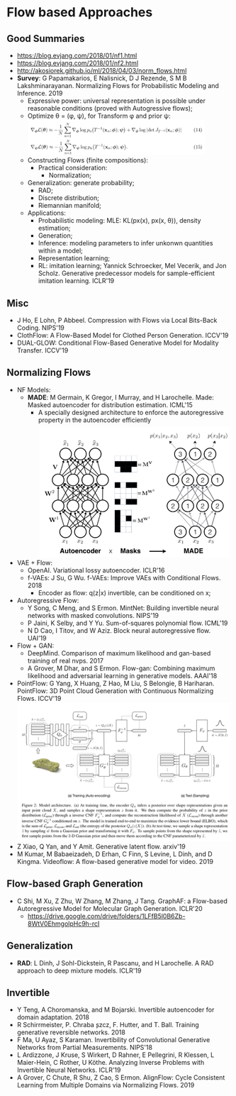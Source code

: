 # Flow based Approaches

## Good Summaries
- https://blog.evjang.com/2018/01/nf1.html
- https://blog.evjang.com/2018/01/nf2.html
- http://akosiorek.github.io/ml/2018/04/03/norm_flows.html
- **Survey**: G Papamakarios, E Nalisnick, D J Rezende, S M B Lakshminarayanan. Normalizing Flows for Probabilistic Modeling and Inference. 2019
	- Expressive power: universal representation is possible under reasonable conditions (proved with Autogressive flows);
	- Optimize θ = (φ, ψ), for Transform φ and prior ψ:\
		<img src = '/Generative/images/flow/survey1.png' width = '400'>
	- Constructing Flows (finite compositions):
		- Practical consideration:
			- Normalization;
	- Generalization: generate probability;
		- RAD;
		- Discrete distribution;
		- Riemannian manifold;
	- Applications:
		- Probabilistic modeling: MLE: KL(px(x), px(x, θ)), density estimation;
		- Generation;
		- Inference: modeling parameters to infer unkonwn quantities within a model;
		- Representation learning;
		- RL: imitation learning; Yannick Schroecker, Mel Vecerik, and Jon Scholz. Generative predecessor models for sample-efficient imitation learning. ICLR'19

## Misc
- J Ho, E Lohn, P Abbeel. Compression with Flows via Local Bits-Back Coding. NIPS'19
- ClothFlow: A Flow-Based Model for Clothed Person Generation. ICCV'19
- DUAL-GLOW: Conditional Flow-Based Generative Model for Modality Transfer. ICCV'19

## Normalizing Flows
- NF Models:
	- **MADE**: M Germain, K Gregor, I Murray, and H Larochelle. Made: Masked autoencoder for distribution estimation. ICML'15
		- A specially designed architecture to enforce the autoregressive property in the autoencoder efficiently
			<img src = '/Generative/images/flow/made.png' width = '500'>
- VAE + Flow:
	- OpenAI. Variational lossy autoencoder. ICLR'16
	- f-VAEs: J Su, G Wu. f-VAEs: Improve VAEs with Conditional Flows. 2018
		- Encoder as flow: q(z|x) invertible, can be conditioned on x;
- Autoregressive Flow:
	- Y Song, C Meng, and S Ermon. MintNet: Building invertible neural networks with masked convolutions. NIPS'19
	- P Jaini, K Selby, and Y Yu. Sum-of-squares polynomial flow. ICML'19
	- N D Cao, I Titov, and W Aziz. Block neural autoregressive flow. UAI'19
- Flow + GAN:
	- DeepMind. Comparison of maximum likelihood and gan-based training of real nvps. 2017
	- A Grover, M Dhar, and S Ermon. Flow-gan: Combining maximum likelihood and adversarial learning in generative models. AAAI'18
- PointFlow: G Yang, X Huang, Z Hao, M Liu, S Belongie, B Hariharan. PointFlow: 3D Point Cloud Generation with Continuous Normalizing Flows. ICCV'19
	<img src = '/Generative/images/flow/pointflow.png' width = '600'>
- Z Xiao, Q Yan, and Y Amit. Generative latent flow. arxiv'19
- M Kumar, M Babaeizadeh, D Erhan, C Finn, S Levine, L Dinh, and D Kingma. Videoflow: A flow-based generative model for video. 2019

## Flow-based Graph Generation
- C Shi, M Xu, Z Zhu, W Zhang, M Zhang, J Tang. GraphAF: a Flow-based Autoregressive Model for Molecular Graph Generation. ICLR'20
	- https://drive.google.com/drive/folders/1LFfB5l0B6Zb-8WtV0EhmgolpHc9h-rcI

## Generalization
- **RAD**: L Dinh, J Sohl-Dickstein, R Pascanu, and H Larochelle. A RAD approach to deep mixture models. ICLR'19

## Invertible
- Y Teng, A Choromanska, and M Bojarski. Invertible autoencoder for domain adaptation. 2018
- R Schirrmeister, P. Chraba ̧szcz, F. Hutter, and T. Ball. Training generative reversible networks. 2018
- F Ma, U Ayaz, S Karaman. Invertibility of Convolutional Generative Networks from Partial Measurements. NIPS'18
- L Ardizzone, J Kruse, S Wirkert, D Rahner, E Pellegrini, R Klessen, L Maier-Hein, C Rother, U Köthe. Analyzing Inverse Problems with Invertible Neural Networks. ICLR'19
- A Grover, C Chute, R Shu, Z Cao, S Ermon. AlignFlow: Cycle Consistent Learning from Multiple Domains via Normalizing Flows. 2019
